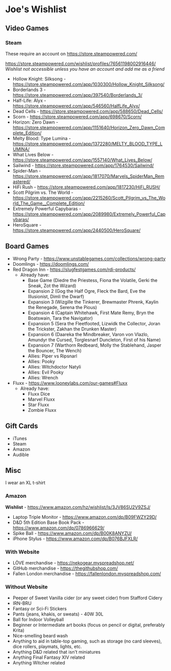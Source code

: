 # Joe's Wishlist

## Video Games

### Steam
These require an account on https://store.steampowered.com/

https://store.steampowered.com/wishlist/profiles/76561198002916446/  
*Wishlist not accessible unless you have an account and add me as a friend*

- Hollow Knight: Silksong - https://store.steampowered.com/app/1030300/Hollow_Knight_Silksong/
- Borderlands 3 - https://store.steampowered.com/app/397540/Borderlands_3/
- Half-Life: Alyx - https://store.steampowered.com/app/546560/HalfLife_Alyx/
- Dead Cells - https://store.steampowered.com/app/588650/Dead_Cells/
- Scorn - https://store.steampowered.com/app/698670/Scorn/
- Horizon: Zero Dawn - https://store.steampowered.com/app/1151640/Horizon_Zero_Dawn_Complete_Edition/
- Melty Blood: Type Lumina - https://store.steampowered.com/app/1372280/MELTY_BLOOD_TYPE_LUMINA/
- What Lives Below - https://store.steampowered.com/app/1557140/What_Lives_Below/
- Sailwind - https://store.steampowered.com/app/1764530/Sailwind/
- Spider-Man - https://store.steampowered.com/app/1817070/Marvels_SpiderMan_Remastered/
- HiFi Rush - https://store.steampowered.com/app/1817230/HiFi_RUSH/
- Scott Pilgrim vs. The World - https://store.steampowered.com/app/2215260/Scott_Pilgrim_vs_The_World_The_Game__Complete_Edition/
- Extremely Powerful Capybaras - https://store.steampowered.com/app/2089980/Extremely_Powerful_Capybaras/
- HeroSquare - https://store.steampowered.com/app/2440500/HeroSquare/

## Board Games
- Wrong Party - https://www.unstablegames.com/collections/wrong-party
- Doomlings - https://doomlings.com/
- Red Dragon Inn - https://slugfestgames.com/rdi-products/
  - Already have:
    - Base Game (Diedre the Priestess, Fiona the Volatile, Gerki the Sneak, Zot the Wizard)
    - Expansion 2 (Gog the Half Ogre, Fleck the Bard, Eve the Illusionist, Dimli the Dwarf)
    - Expansion 3 (Wizgille the Tinkerer, Brewmaster Phrenk, Kaylin the Renegade, Serena the Pious)
    - Expansion 4 (Captain Whitehawk, First Mate Remy, Bryn the Boatswain, Tara the Navigator)
    - Expansion 5 (Sera the Fleetfooted, Lizwidk the Collector, Joran the Trickster, Zakhan the Drunken Master)
    - Expansion 6 (Daareka the Mindbreaker, Varon von Vlazlo, Amundyr the Cursed, Torglesnarf Duncleton, First of his Name)
    - Expansion 7 (Warthorn Redbeard, Molly the Stablehand, Jasper the Bouncer, The Wench)
    - Allies: Piper vs Ripsnarl
    - Allies: Pooky
    - Allies: Witchdoctor Natyli
    - Allies: Evil Pooky
    - Allies: Wrench
- Fluxx - https://www.looneylabs.com/our-games#Fluxx
  - Already have:
    - Fluxx Dice
    - Marvel Fluxx
    - Star Fluxx
    - Zombie Fluxx

## Gift Cards
- iTunes
- Steam
- Amazon
- Audible

## Misc
I wear an XL t-shirt

### Amazon
**Wishlist** - https://www.amazon.com/hz/wishlist/ls/3JV86SU2V9ZSJ/

- Laptop Triple Monitor - https://www.amazon.com/dp/B09FWZY29D/
- D&D 5th Edition Base Book Pack - https://www.amazon.com/dp/0786966629/
- Spike Ball - https://www.amazon.com/dp/B00K8ANYZU/
- iPhone Stylus - https://www.amazon.com/dp/B076BJFXLR/

### With Website
- LÖVE merchandise - https://nekogear.myspreadshop.net/
- GitHub merchandise - https://thegithubshop.com/
- Fallen London merchandise - https://fallenlondon.myspreadshop.com/

### Without Website
- Peeper of Sweet Vanilla cider (or any sweet cider) from Stafford Cidery
- IRN-BRU
- Fantasy or Sci-Fi Stickers
- Pants (jeans, khakis, or sweats) - 40W 30L
- Ball for Indoor Volleyball
- Beginner or Intermediate art books (focus on pencil or digital, preferably Krita)
- Nice-smelling beard wash
- Anything to aid in table-top gaming, such as storage (no card sleeves), dice rollers, playmats, lights, etc.
- Anything D&D related that isn't miniatures
- Anything Final Fantasy XIV related
- Anything Witcher related
